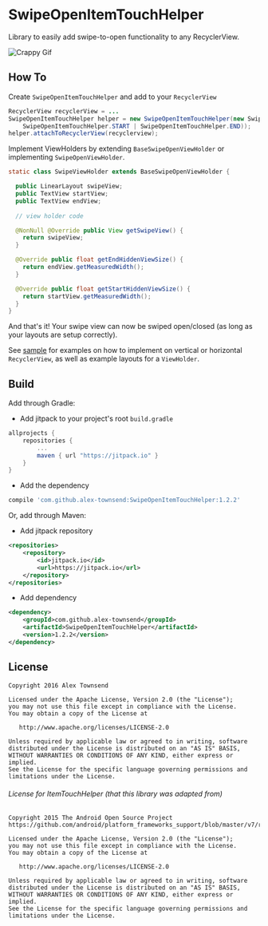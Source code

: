 SwipeOpenItemTouchHelper
========================
Library to easily add swipe-to-open functionality to any RecyclerView.

![Crappy Gif](https://github.com/alex-townsend/SwipeOpenItemTouchHelper/blob/master/sample.gif)

How To
------

Create `SwipeOpenItemTouchHelper` and add to your `RecyclerView`

```java
RecyclerView recyclerView = ...
SwipeOpenItemTouchHelper helper = new SwipeOpenItemTouchHelper(new SwipeOpenItemTouchHelper.SimpleCallback(
	SwipeOpenItemTouchHelper.START | SwipeOpenItemTouchHelper.END));
helper.attachToRecyclerView(recyclerview);
```

Implement ViewHolders by extending `BaseSwipeOpenViewHolder` or implementing `SwipeOpenViewHolder`.
```java
static class SwipeViewHolder extends BaseSwipeOpenViewHolder {

  public LinearLayout swipeView;
  public TextView startView;
  public TextView endView;
  
  // view holder code

  @NonNull @Override public View getSwipeView() {
    return swipeView;
  }

  @Override public float getEndHiddenViewSize() {
    return endView.getMeasuredWidth();
  }

  @Override public float getStartHiddenViewSize() {
    return startView.getMeasuredWidth();
  }
}
```

And that's it! Your swipe view can now be swiped open/closed (as long as your layouts are setup correctly).

See [sample](https://github.com/alex-townsend/SwipeOpenItemTouchHelper/tree/master/sample) for examples on how to implement on vertical or horizontal `RecyclerView`, as well as example layouts for a `ViewHolder`.


Build
-----

Add through Gradle:

- Add jitpack to your project's root `build.gradle` 
```Groovy
allprojects {
	repositories {
		...
		maven { url "https://jitpack.io" }
	}
}
```
- Add the dependency
```Groovy
compile 'com.github.alex-townsend:SwipeOpenItemTouchHelper:1.2.2'
```

Or, add through Maven:

- Add jitpack repository
```xml
<repositories>
	<repository>
	    <id>jitpack.io</id>
	    <url>https://jitpack.io</url>
	</repository>
</repositories>
```
- Add dependency
```xml
<dependency>
    <groupId>com.github.alex-townsend</groupId>
    <artifactId>SwipeOpenItemTouchHelper</artifactId>
    <version>1.2.2</version>
</dependency>
```

License
-------

    Copyright 2016 Alex Townsend

    Licensed under the Apache License, Version 2.0 (the "License");
    you may not use this file except in compliance with the License.
    You may obtain a copy of the License at

       http://www.apache.org/licenses/LICENSE-2.0

    Unless required by applicable law or agreed to in writing, software
    distributed under the License is distributed on an "AS IS" BASIS,
    WITHOUT WARRANTIES OR CONDITIONS OF ANY KIND, either express or implied.
    See the License for the specific language governing permissions and
    limitations under the License.


###### License for ItemTouchHelper (that this library was adapted from)

    Copyright 2015 The Android Open Source Project
    https://github.com/android/platform_frameworks_support/blob/master/v7/recyclerview/src/android/support/v7/widget/helper/ItemTouchHelper.java

    Licensed under the Apache License, Version 2.0 (the "License");
    you may not use this file except in compliance with the License.
    You may obtain a copy of the License at

       http://www.apache.org/licenses/LICENSE-2.0

    Unless required by applicable law or agreed to in writing, software
    distributed under the License is distributed on an "AS IS" BASIS,
    WITHOUT WARRANTIES OR CONDITIONS OF ANY KIND, either express or implied.
    See the License for the specific language governing permissions and
    limitations under the License.

